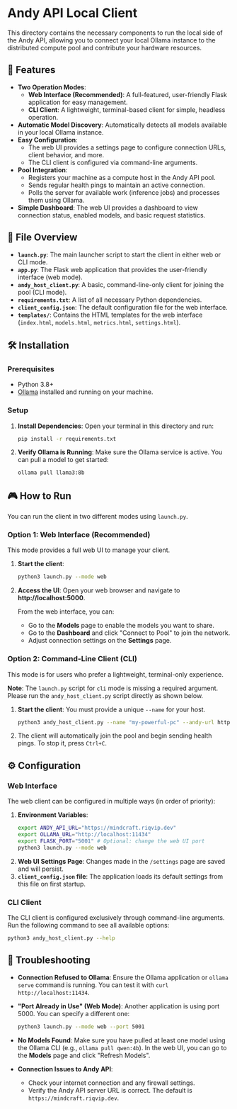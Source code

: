 # Andy API Local Client

This directory contains the necessary components to run the local side of the Andy API, allowing you to connect your local Ollama instance to the distributed compute pool and contribute your hardware resources.

## 🚀 Features

*   **Two Operation Modes**:
    *   **Web Interface (Recommended)**: A full-featured, user-friendly Flask application for easy management.
    *   **CLI Client**: A lightweight, terminal-based client for simple, headless operation.
*   **Automatic Model Discovery**: Automatically detects all models available in your local Ollama instance.
*   **Easy Configuration**:
    *   The web UI provides a settings page to configure connection URLs, client behavior, and more.
    *   The CLI client is configured via command-line arguments.
*   **Pool Integration**:
    *   Registers your machine as a compute host in the Andy API pool.
    *   Sends regular health pings to maintain an active connection.
    *   Polls the server for available work (inference jobs) and processes them using Ollama.
*   **Simple Dashboard**: The web UI provides a dashboard to view connection status, enabled models, and basic request statistics.

## 📁 File Overview

*   **`launch.py`**: The main launcher script to start the client in either web or CLI mode.
*   **`app.py`**: The Flask web application that provides the user-friendly interface (web mode).
*   **`andy_host_client.py`**: A basic, command-line-only client for joining the pool (CLI mode).
*   **`requirements.txt`**: A list of all necessary Python dependencies.
*   **`client_config.json`**: The default configuration file for the web interface.
*   **`templates/`**: Contains the HTML templates for the web interface (`index.html`, `models.html`, `metrics.html`, `settings.html`).

## 🛠️ Installation

### Prerequisites

*   Python 3.8+
*   [Ollama](https://ollama.com/) installed and running on your machine.

### Setup

1.  **Install Dependencies**:
    Open your terminal in this directory and run:
    ```bash
    pip install -r requirements.txt
    ```

2.  **Verify Ollama is Running**:
    Make sure the Ollama service is active. You can pull a model to get started:
    ```bash
    ollama pull llama3:8b
    ```

## 🎮 How to Run

You can run the client in two different modes using `launch.py`.

### Option 1: Web Interface (Recommended)

This mode provides a full web UI to manage your client.

1.  **Start the client**:
    ```bash
    python3 launch.py --mode web
    ```

2.  **Access the UI**:
    Open your web browser and navigate to **http://localhost:5000**.

    From the web interface, you can:
    *   Go to the **Models** page to enable the models you want to share.
    *   Go to the **Dashboard** and click "Connect to Pool" to join the network.
    *   Adjust connection settings on the **Settings** page.

### Option 2: Command-Line Client (CLI)

This mode is for users who prefer a lightweight, terminal-only experience.

**Note**: The `launch.py` script for `cli` mode is missing a required argument. Please run the `andy_host_client.py` script directly as shown below.

1.  **Start the client**:
    You must provide a unique `--name` for your host.
    ```bash
    python3 andy_host_client.py --name "my-powerful-pc" --andy-url https://mindcraft.riqvip.dev --url http://localhost:11434
    ```

2.  The client will automatically join the pool and begin sending health pings. To stop it, press `Ctrl+C`.

## ⚙️ Configuration

### Web Interface

The web client can be configured in multiple ways (in order of priority):

1.  **Environment Variables**:
    ```bash
    export ANDY_API_URL="https://mindcraft.riqvip.dev"
    export OLLAMA_URL="http://localhost:11434"
    export FLASK_PORT="5001" # Optional: change the web UI port
    python3 launch.py --mode web
    ```
2.  **Web UI Settings Page**: Changes made in the `/settings` page are saved and will persist.
3.  **`client_config.json` file**: The application loads its default settings from this file on first startup.

### CLI Client

The CLI client is configured exclusively through command-line arguments. Run the following command to see all available options:
```bash
python3 andy_host_client.py --help
```

## 🔧 Troubleshooting

*   **Connection Refused to Ollama**:
    Ensure the Ollama application or `ollama serve` command is running. You can test it with `curl http://localhost:11434`.

*   **"Port Already in Use" (Web Mode)**:
    Another application is using port 5000. You can specify a different one:
    ```bash
    python3 launch.py --mode web --port 5001
    ```

*   **No Models Found**:
    Make sure you have pulled at least one model using the Ollama CLI (e.g., `ollama pull qwen:4b`). In the web UI, you can go to the **Models** page and click "Refresh Models".

*   **Connection Issues to Andy API**:
    *   Check your internet connection and any firewall settings.
    *   Verify the Andy API server URL is correct. The default is `https://mindcraft.riqvip.dev`.